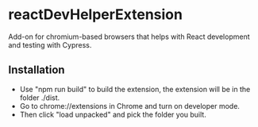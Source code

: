 # reactDevHelperExtension
Add-on for chromium-based browsers that helps with React development and testing with Cypress.

## Installation
- Use "npm run build" to build the extension, the extension will be in the folder ./dist.
- Go to chrome://extensions in Chrome and turn on developer mode.
- Then click "load unpacked" and pick the folder you built.
